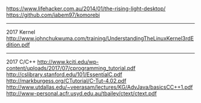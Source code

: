 https://www.lifehacker.com.au/2014/01/the-rising-light-desktop/
https://github.com/iabem97/komorebi



----
2017 Kernel
http://www.johnchukwuma.com/training/UnderstandingTheLinuxKernel3rdEdition.pdf

----
2017 C/C++
http://www.kciti.edu/wp-content/uploads/2017/07/cprogramming_tutorial.pdf
http://cslibrary.stanford.edu/101/EssentialC.pdf
http://markburgess.org/CTutorial/C-Tut-4.02.pdf
http://www.utdallas.edu/~veerasam/lectures/KG/AdvJava/basicsCC++1.pdf
http://www-personal.acfr.usyd.edu.au/tbailey/ctext/ctext.pdf
